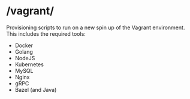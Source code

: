# /vagrant/

Provisioning scripts to run on a new spin up of the Vagrant environment. This includes the required tools:
- Docker
- Golang
- NodeJS
- Kubernetes
- MySQL
- Nginx
- gRPC
- Bazel (and Java)

